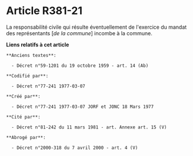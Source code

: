# Article R381-21

La responsabilité civile qui résulte éventuellement de l'exercice du mandat des représentants [*de la commune*] incombe à la
commune.

**Liens relatifs à cet article**

	**Anciens textes**:

	  - Décret n°59-1201 du 19 octobre 1959 - art. 14 (Ab)

	**Codifié par**:

	  - Décret n°77-241 1977-03-07

	**Créé par**:

	  - Décret n°77-241 1977-03-07 JORF et JONC 18 Mars 1977

	**Cité par**:

	  - Décret n°81-242 du 11 mars 1981 - art. Annexe art. 15 (V)

	**Abrogé par**:

	  - Décret n°2000-318 du 7 avril 2000 - art. 4 (V)
